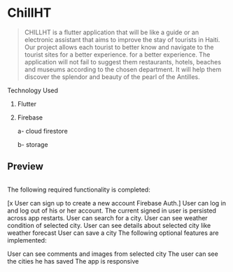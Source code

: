 # ChillHT

> CHILLHT is a flutter application that will be like a guide or an electronic assistant
that aims to improve the stay of tourists in Haiti. Our project
allows each tourist to better know and navigate to the tourist sites for a better experience.
for a better experience. The application will not fail to suggest them
restaurants, hotels, beaches and museums according to the chosen department. It will help them discover
the splendor and beauty of the pearl of the Antilles.


Technology Used
  1. Flutter
  2. Firebase 
 
      a- cloud firestore
      
      b- storage

## Preview
<img src='chill.gif' title='' width='' alt='' />


The following required functionality is completed:

 [x User can sign up to create a new account Firebase Auth.]
 User can log in and log out of his or her account.
 The current signed in user is persisted across app restarts.
 User can search for a city.
 User can see weather condition of selected city.
 User can see details about selected city like weather forecast
 User can save a city
The following optional features are implemented:

 User can see comments and images from selected city
 The user can see the cities he has saved
 The app is responsive


